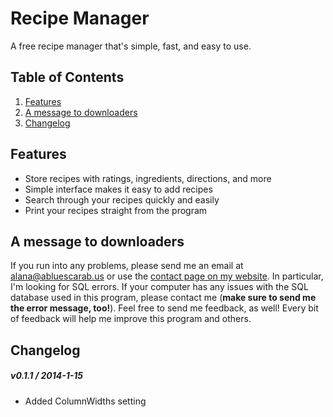 # Recipe Manager
A free recipe manager that's simple, fast, and easy to use.

## Table of Contents
1. [Features](#features)
2. [A message to downloaders](#message)
3. [Changelog](#changelog)

## <a name="features"></a>Features
* Store recipes with ratings, ingredients, directions, and more
* Simple interface makes it easy to add recipes
* Search through your recipes quickly and easily
* Print your recipes straight from the program

## <a name="message"></a>A message to downloaders
If you run into any problems, please send me an email at [alana@abluescarab.us](mailto:alana@abluescarab.us) or use the [contact page on my website](http://www.abluescarab.us/contact.php). In particular, I'm looking for SQL errors. If your computer has any issues with the SQL database used in this program, please contact me (**make sure to send me the error message, too!**). Feel free to send me feedback, as well! Every bit of feedback will help me improve this program and others.

## <a name="changelog"></a>Changelog
##### v0.1.1 / 2014-1-15
- Added ColumnWidths setting
